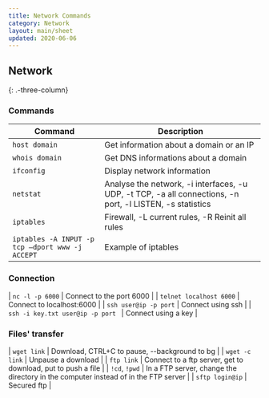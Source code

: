 ```yaml
---
title: Network Commands
category: Network
layout: main/sheet
updated: 2020-06-06
---
```


Network
---------------
{: .-three-column}

### Commands

| Command               | Description             |
| --------------------- | ----------------------- |
| `host domain` | Get information about a domain or an IP |
| `whois domain` | Get DNS informations about a domain |
| `ifconfig` | Display network information |
| `netstat` | Analyse the network, -i interfaces, -u UDP, -t TCP, -a all connections, -n port, -l LISTEN, -s statistics |
| `iptables` | Firewall, -L current rules, -R Reinit all rules | 
| `iptables -A INPUT -p tcp –dport www -j ACCEPT` | Example of iptables |

### Connection

| `nc -l -p 6000` | Connect to the port 6000 |
| `telnet localhost 6000` | Connect to localhost:6000 |
| `ssh user@ip -p port` | Connect using ssh |
| `ssh -i key.txt user@ip -p port ` | Connect using a key |

### Files' transfer

| `wget link` | Download, CTRL+C to pause, --background to bg |
| `wget -c link` | Unpause a download |
| `ftp link` | Connect to a ftp server, get to download, put to push a file |
| `!cd`, `!pwd` | In a FTP server, change the directory in the computer instead of in the FTP server |
| `sftp login@ip` | Secured ftp | 